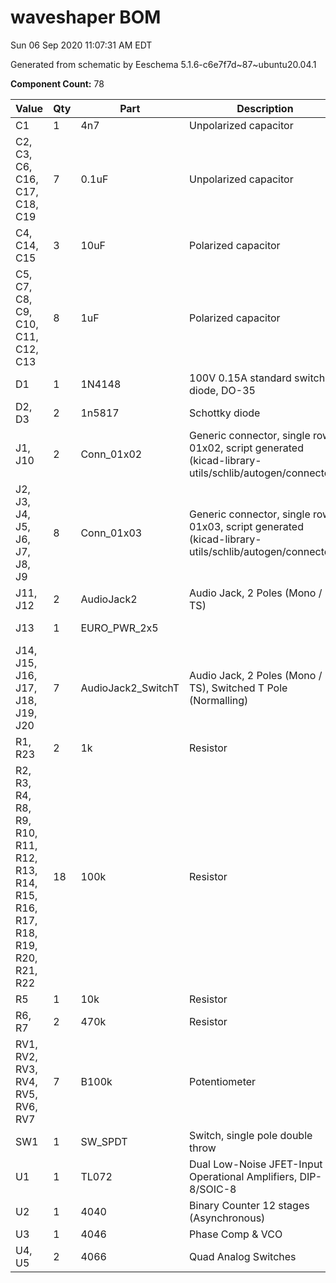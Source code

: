 # waveshaper BOM

Sun 06 Sep 2020 11:07:31 AM EDT

Generated from schematic by Eeschema 5.1.6-c6e7f7d~87~ubuntu20.04.1

**Component Count:** 78

| Value | Qty | Part | Description | Vendor |
| ----- | --- | ---- | ----------- | ------ |
| C1 | 1 | 4n7 | Unpolarized capacitor |  |
| C2, C3, C6, C16, C17, C18, C19 | 7 | 0.1uF | Unpolarized capacitor | 0 for breadboard |
| C4, C14, C15 | 3 | 10uF | Polarized capacitor | 0 for breadboard |
| C5, C7, C8, C9, C10, C11, C12, C13 | 8 | 1uF | Polarized capacitor | 3 for breadboard |
| D1 | 1 | 1N4148 | 100V 0.15A standard switching diode, DO-35 |  |
| D2, D3 | 2 | 1n5817 | Schottky diode | 0 for breadboard |
| J1, J10 | 2 | Conn_01x02 | Generic connector, single row, 01x02, script generated (kicad-library-utils/schlib/autogen/connector/) | 0 for breadboard |
| J2, J3, J4, J5, J6, J7, J8, J9 | 8 | Conn_01x03 | Generic connector, single row, 01x03, script generated (kicad-library-utils/schlib/autogen/connector/) | 0 for breadboard |
| J11, J12 | 2 | AudioJack2 | Audio Jack, 2 Poles (Mono / TS) | 0 for breadboard |
| J13 | 1 | EURO_PWR_2x5 |  | 0 for breadboard |
| J14, J15, J16, J17, J18, J19, J20 | 7 | AudioJack2_SwitchT | Audio Jack, 2 Poles (Mono / TS), Switched T Pole (Normalling) | 0 for breadboard |
| R1, R23 | 2 | 1k | Resistor |  |
| R2, R3, R4, R8, R9, R10, R11, R12, R13, R14, R15, R16, R17, R18, R19, R20, R21, R22 | 18 | 100k | Resistor | 8 for breadboard |
| R5 | 1 | 10k | Resistor |  |
| R6, R7 | 2 | 470k | Resistor |  |
| RV1, RV2, RV3, RV4, RV5, RV6, RV7 | 7 | B100k | Potentiometer | 2 for breadboard |
| SW1 | 1 | SW_SPDT | Switch, single pole double throw | 0 for breadboard |
| U1 | 1 | TL072 | Dual Low-Noise JFET-Input Operational Amplifiers, DIP-8/SOIC-8 |  |
| U2 | 1 | 4040 | Binary Counter 12 stages (Asynchronous) |  |
| U3 | 1 | 4046 | Phase Comp & VCO |  |
| U4, U5 | 2 | 4066 | Quad Analog Switches | 1 for breadboard |
    
